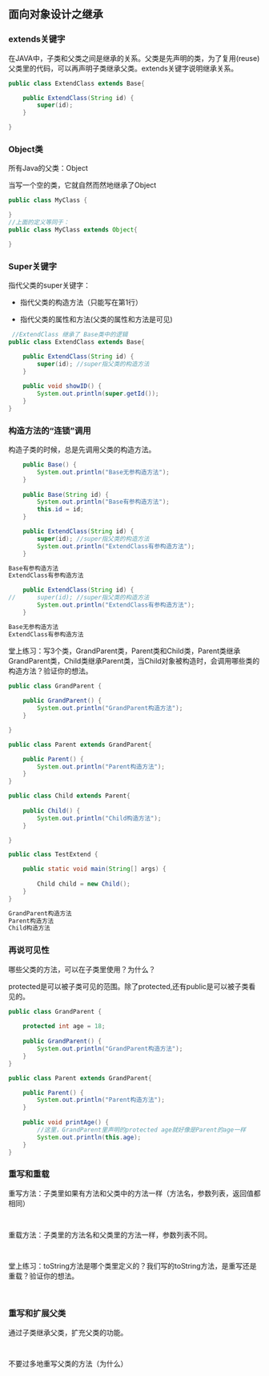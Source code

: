 ## 面向对象设计之继承

### extends关键字

在JAVA中，子类和父类之间是继承的关系。父类是先声明的类，为了复用(reuse)父类里的代码，可以再声明子类继承父类。extends关键字说明继承关系。

```java
public class ExtendClass extends Base{

	public ExtendClass(String id) {
		super(id);
	}

} 
```

### Object类

所有Java的父类：Object

当写一个空的类，它就自然而然地继承了Object

```java
public class MyClass {

}
//上面的定义等同于：
public class MyClass extends Object{

}
```

### Super关键字

指代父类的super关键字：

* 指代父类的构造方法（只能写在第1行）

* 指代父类的属性和方法(父类的属性和方法是可见)

```java
 //ExtendClass 继承了 Base类中的逻辑
public class ExtendClass extends Base{

	public ExtendClass(String id) {
		super(id); //super指父类的构造方法
	}
    
    public void showID() {
		System.out.println(super.getId());
	}
}
```

### 构造方法的“连锁”调用

构造子类的时候，总是先调用父类的构造方法。

```java
	public Base() {
		System.out.println("Base无参构造方法");
	}
	
	public Base(String id) {
		System.out.println("Base有参构造方法");
		this.id = id;
	}
```

```java
	public ExtendClass(String id) {
		super(id); //super指父类的构造方法
		System.out.println("ExtendClass有参构造方法");
	}
```

```java
Base有参构造方法
ExtendClass有参构造方法
```

```java
	public ExtendClass(String id) {
//		super(id); //super指父类的构造方法
		System.out.println("ExtendClass有参构造方法");
	}
```

```java
Base无参构造方法
ExtendClass有参构造方法
```

堂上练习：写3个类，GrandParent类，Parent类和Child类，Parent类继承GrandParent类，Child类继承Parent类，当Child对象被构造时，会调用哪些类的构造方法？验证你的想法。

```java
public class GrandParent {
	
	public GrandParent() {
		System.out.println("GrandParent构造方法");
	}

}

public class Parent extends GrandParent{

	public Parent() {
		System.out.println("Parent构造方法");
	}
}

public class Child extends Parent{
	
	public Child() {
		System.out.println("Child构造方法");
	}

}

public class TestExtend {

	public static void main(String[] args) {
		
		Child child = new Child();
    }
}
```

```java
GrandParent构造方法
Parent构造方法
Child构造方法
```

### 再说可见性

哪些父类的方法，可以在子类里使用？为什么？

protected是可以被子类可见的范围。除了protected,还有public是可以被子类看见的。

```java
public class GrandParent {
	
	protected int age = 18;
	
	public GrandParent() {		
		System.out.println("GrandParent构造方法");
	}
}

public class Parent extends GrandParent{

	public Parent() {
		System.out.println("Parent构造方法");
	}
	
	public void printAge() {
		//这里，GrandParent里声明的protected age就好像是Parent的age一样
		System.out.println(this.age); 
	}
}
```

### 重写和重载

重写方法：子类里如果有方法和父类中的方法一样（方法名，参数列表，返回值都相同）

```java
 
```

重载方法：子类里的方法名和父类里的方法一样，参数列表不同。

```java
 
```

堂上练习：toString方法是哪个类里定义的？我们写的toString方法，是重写还是重载？验证你的想法。

```java
 
```

### 重写和扩展父类

通过子类继承父类，扩充父类的功能。

```java
 
```

不要过多地重写父类的方法（为什么）